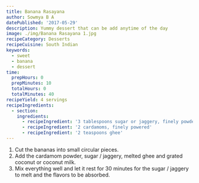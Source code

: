 ```yaml
---
title: Banana Rasayana
author: Sowmya B A
datePublished: '2017-05-29'
description: Yummy dessert that can be add anytime of the day
image: ./img/Banana Rasayana 1.jpg
recipeCategory: Desserts
recipeCuisine: South Indian
keywords:
  - sweet
  - banana
  - dessert
time:
  prepHours: 0
  prepMinutes: 10
  totalHours: 0
  totalMinutes: 40
recipeYield: 4 servings
recipeIngredients:
  - section:
    ingredients:
      - recipeIngredient: '3 tablespoons sugar or jaggery, finely powdered'
      - recipeIngredient: '2 cardamoms, finely powered'
      - recipeIngredient: '2 teaspoons ghee'
---
```

1. Cut the bananas into small circular pieces.
2. Add the cardamom powder, sugar / jaggery, melted ghee and grated coconut or coconut milk.
3. Mix everything well and let it rest for 30 minutes for the sugar / jaggery to melt and the flavors to be absorbed.
